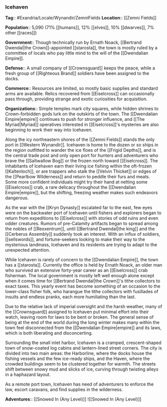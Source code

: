 ### Icehaven
**Tag**:: #Exandria/Locale/Wynandir/ZemniFields
**Location**:: [[Zemni Fields]]

**Population**:: 5,090 (71% [[humans]], 12% [[elves]], 10% [[dwarves]], 7% other [[races]])

**Government**:: Though technically run by Ernath Noack, [[Bertrand Dwendal|the Crown]]-appointed [[starosta]], the town is mostly ruled by a committee of locals who pay little mind to the will of the [[Dwendalian Empire]].

**Defense**:: A small company of [[Crownsguard]] keeps the peace, while a fresh group of [[Righteous Brand]] soldiers have been assigned to the docks.

**Commerce**:: Resources are limited, so mostly basic supplies and standard arms are available. Relics recovered from [[Eiselcross]] can occasionally pass through, providing strange and exotic curiosities for acquisition.

**Organizations**:: Simple temples mark city squares, while hidden shrines to Crown-forbidden gods lurk on the outskirts of the town. The [[Dwendalian Empire|empire]] continues to push for stronger influence, and [[The Myriad|Myriad]] operatives interested in [[Eiselcross]]'s mysteries are also beginning to work their way into Icehaven.

Along the icy northeastern shores of the [[Zemni Fields]] stands the only port in [[Western Wynandir]]. Icehaven is home to the dozen or so ships in the region outfitted to wander the ice floes of the [[Frigid Depths]], and is the central trade post and only open port for hunters and adventurers who brave the [[Saltwallow Bog]] or the frozen north toward [[Eiselcross]]. The inhabitants of Icehaven earn their living ice fishing within the oft-frozen [[Kaltenloch]], or are trappers who stalk the [[Velvin Thicket]] or edges of the [[Pearlbow Wilderness]] and return to peddle their furs and meats. Some more confident individuals might try their hand at netting some [[Eiselcross]] crab, a rare delicacy throughout the [[Dwendalian Empire|empire]], but the shifting, freezing weather makes such endeavors dangerous.

As the war with the [[Kryn Dynasty]] escalated far to the east, few eyes were on the backwater port of Icehaven until fishers and explorers began to return from expeditions to [[Eiselcross]] with stories of odd ruins and even odder creatures. Rumors of pre-Calamity artifacts began to spread among the nobles of [[Rexxentrum]], until [[Bertrand Dwendal|the king]] and the [[Cerberus Assembly]] suddenly took an interest. With an influx of soldiers, [[sellswords]], and fortune-seekers looking to make their way to the mysterious landmass, Icehaven and its residents are trying to adapt to the unexpected attention.

While Icehaven is rarely of concern to the [[Dwendalian Empire]], the town has a [[starosta]]. Currently the office is held by Ernath Noack, an older man who survived an extensive forty-year career as an [[Eiselcross]] crab fisherman. The local government is mostly left well enough alone except when it comes time for [[Bertrand Dwendal|the Crown]]'s tithe collectors to exact taxes. This yearly event has become something of an occasion to the lower-class fisher folk, who harangue the tithe collectors with fusillades of insults and endless pranks, each more humiliating than the last.

Due to the relative lack of imperial oversight and the harsh weather, many of the [[Crownsguard]] assigned to Icehaven put minimal effort into their watch, leaving room for laws to be bent or broken. The general sense of being at the end of the world during the long winter makes many within the town feel disconnected from the [[Dwendalian Empire|empire]] and its laws, which is both liberating and disconcerting.

Surrounding the small inlet harbor, Icehaven is a cramped, crescent-shaped town of snow-coated log cabins and lantern-lined street corners. The city is divided into two main areas: the Harborline, where the docks house the fishing vessels and the few ice-ready ships, and the Haven, where the crowded buildings seem to be clustered together for warmth. The streets shift between snowy mud and slicks of ice, curving through twisting alleys in a haphazard layout.

As a remote port town, Icehaven has need of adventurers to enforce the law, escort caravans, and find supplies in the wilderness.

**Adventures**:: [[Snowed In (Any Level)]]
![[Snowed In (Any Level)]]
